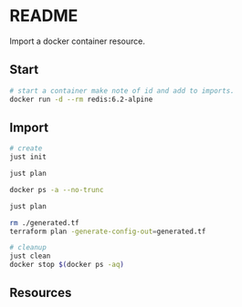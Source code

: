 # README

Import a docker container resource.  

## Start

```sh
# start a container make note of id and add to imports.  
docker run -d --rm redis:6.2-alpine
```

## Import

```sh
# create
just init

just plan 

docker ps -a --no-trunc

just plan 

rm ./generated.tf  
terraform plan -generate-config-out=generated.tf   

# cleanup
just clean
docker stop $(docker ps -aq)
```

## Resources

